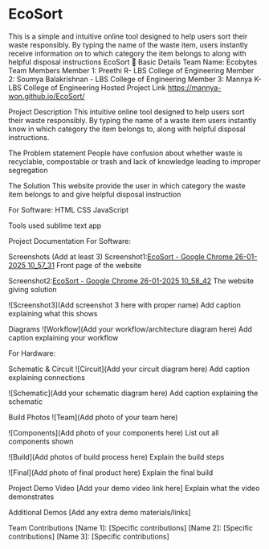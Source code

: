 # EcoSort
This is a simple and intuitive online tool designed to help users sort their waste responsibly. By typing the name of the waste item, users instantly receive information on to which category the item belongs to along with helpful disposal instructions
EcoSort 🎯
Basic Details
Team Name: Ecobytes
Team Members
Member 1: Preethi R- LBS College of Engineering
Member 2: Soumya Balakrishnan - LBS College of Engineering
Member 3: Mannya K- LBS College of Engineering
Hosted Project Link
https://mannya-won.github.io/EcoSort/

Project Description
This intuitive online tool designed to help users sort their waste responsibly. By typing the name of a waste item users instantly know in which category the item belongs to, along with helpful disposal instructions.

The Problem statement
 People have confusion about whether waste is recyclable, compostable or trash and lack of knowledge leading to improper segregation

The Solution
This website provide the user in which category the waste item belongs to and give helpful disposal instruction

For Software:
HTML
CSS
JavaScript

Tools used
sublime text app

Project Documentation
For Software:

Screenshots (Add at least 3)
Screenshot1:[EcoSort - Google Chrome 26-01-2025 10_57_31](https://github.com/user-attachments/assets/09e5b30d-11aa-4739-916f-533de10c39dc)
Front page of the website

Screenshot2:[EcoSort - Google Chrome 26-01-2025 10_58_42](https://github.com/user-attachments/assets/9dfd2e1a-d342-4370-9594-6b3815ecf05c)
The website giving solution

![Screenshot3](Add screenshot 3 here with proper name) Add caption explaining what this shows

Diagrams
![Workflow](Add your workflow/architecture diagram here) Add caption explaining your workflow

For Hardware:

Schematic & Circuit
![Circuit](Add your circuit diagram here) Add caption explaining connections

![Schematic](Add your schematic diagram here) Add caption explaining the schematic

Build Photos
![Team](Add photo of your team here)

![Components](Add photo of your components here) List out all components shown

![Build](Add photos of build process here) Explain the build steps

![Final](Add photo of final product here) Explain the final build

Project Demo
Video
[Add your demo video link here] Explain what the video demonstrates

Additional Demos
[Add any extra demo materials/links]

Team Contributions
[Name 1]: [Specific contributions]
[Name 2]: [Specific contributions]
[Name 3]: [Specific contributions]

